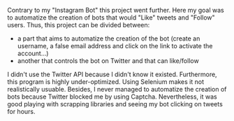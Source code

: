 Contrary to my "Instagram Bot" this project went further. Here my goal was to automatize the creation of bots that would "Like" tweets and "Follow" users.
Thus, this project can be divided between:
- a part that aims to automatize the creation of the bot (create an username, a false email address and click on the
link to activate the account...)
- another that controls the bot on Twitter and that can like/follow

I didn't use the Twitter API because I didn't know it existed. Furthermore, this program is highly under-optimized. Using Selenium makes it not realistically
usuable. Besides, I never managed to automatize the creation of bots because Twitter blocked me by using Captcha. Nevertheless, it was good playing with scrapping
libraries and seeing my bot clicking on tweets for hours.
